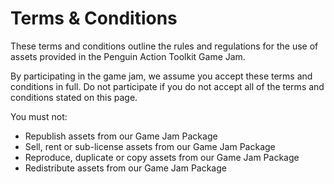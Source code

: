 # Terms & Conditions

These terms and conditions outline the rules and regulations for the use of assets provided in the Penguin Action Toolkit Game Jam.

By participating in the game jam, we assume you accept these terms and conditions in full. Do not participate if you do not accept all of the terms and conditions stated on this page.

You must not:

* Republish assets from our Game Jam Package
* Sell, rent or sub-license assets from our Game Jam Package
* Reproduce, duplicate or copy assets from our Game Jam Package
* Redistribute assets from our Game Jam Package

